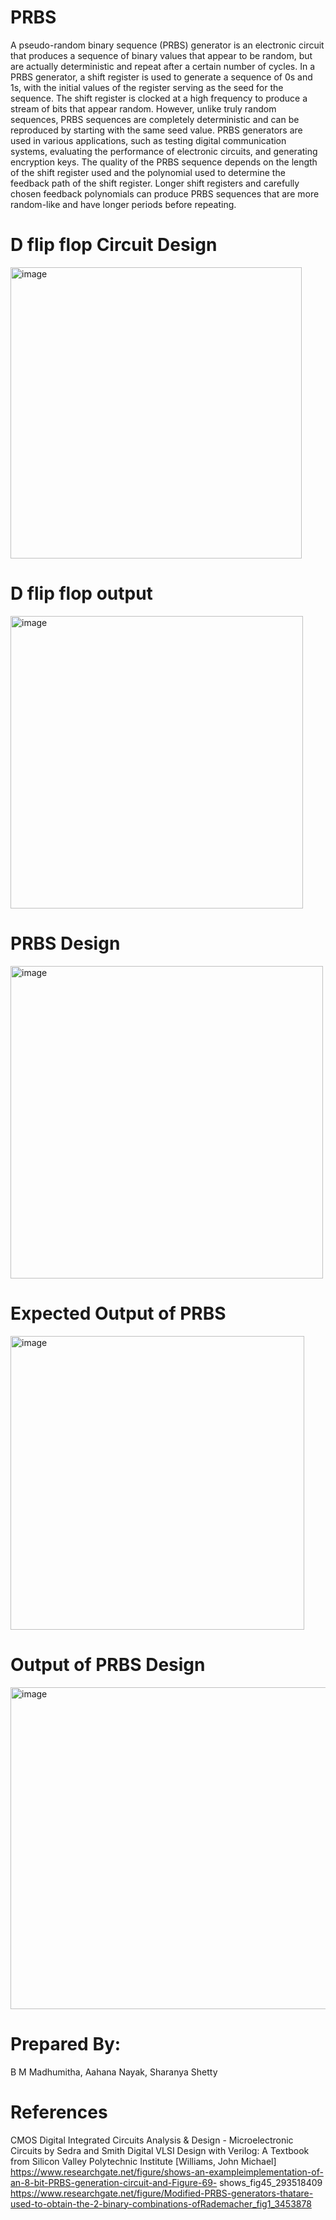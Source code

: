 # PRBS
A pseudo-random binary sequence (PRBS) generator is an electronic circuit that produces a sequence of binary values that appear to be random, but are actually deterministic
and repeat after a certain number of cycles.
In a PRBS generator, a shift register is used to generate a sequence of 0s and 1s, with the initial values of the register serving as the seed for the sequence. The shift register is clocked at a high frequency to produce a stream of bits that appear random.
However, unlike truly random sequences, PRBS sequences are completely deterministic and can be reproduced by starting with the same seed value. PRBS generators are used
in various applications, such as testing digital communication systems, evaluating the performance of electronic circuits, and generating encryption keys. The quality of the PRBS sequence depends on the length of the shift register used and the polynomial used to determine the feedback path of the shift register. Longer shift registers and carefully chosen feedback polynomials can produce PRBS sequences that are more random-like and have longer periods before repeating.

# D flip flop Circuit Design
<img width="466" alt="image" src="https://github.com/BMMADHUMITHA/PRBS/assets/134037700/3ee6f341-324f-4d05-8d22-e13015c052a4">

# D flip flop output
<img width="468" alt="image" src="https://github.com/BMMADHUMITHA/PRBS/assets/134037700/564b96e7-9f65-4eb1-bc3e-ad24f8c35677">

# PRBS Design
<img width="500" alt="image" src="https://github.com/BMMADHUMITHA/PRBS/assets/134037700/08e295f1-368b-4d39-b968-93baa3f3cad2">

# Expected Output of PRBS 
<img width="470" alt="image" src="https://github.com/BMMADHUMITHA/PRBS/assets/134037700/91a9da6f-35c4-4104-8270-e52841845194">

# Output of PRBS Design
<img width="515" alt="image" src="https://github.com/BMMADHUMITHA/PRBS/assets/134037700/b627900f-d8a3-4d0b-876c-0bb7cf6839da">

# Prepared By: 
B M Madhumitha, Aahana Nayak, Sharanya Shetty

# References
CMOS Digital Integrated Circuits Analysis & Design -
Microelectronic Circuits by Sedra and Smith
Digital VLSI Design with Verilog: A Textbook from Silicon Valley
Polytechnic Institute [Williams, John Michael]
https://www.researchgate.net/figure/shows-an-exampleimplementation-of-an-8-bit-PRBS-generation-circuit-and-Figure-69-
shows_fig45_293518409
https://www.researchgate.net/figure/Modified-PRBS-generators-thatare-used-to-obtain-the-2-binary-combinations-ofRademacher_fig1_3453878






